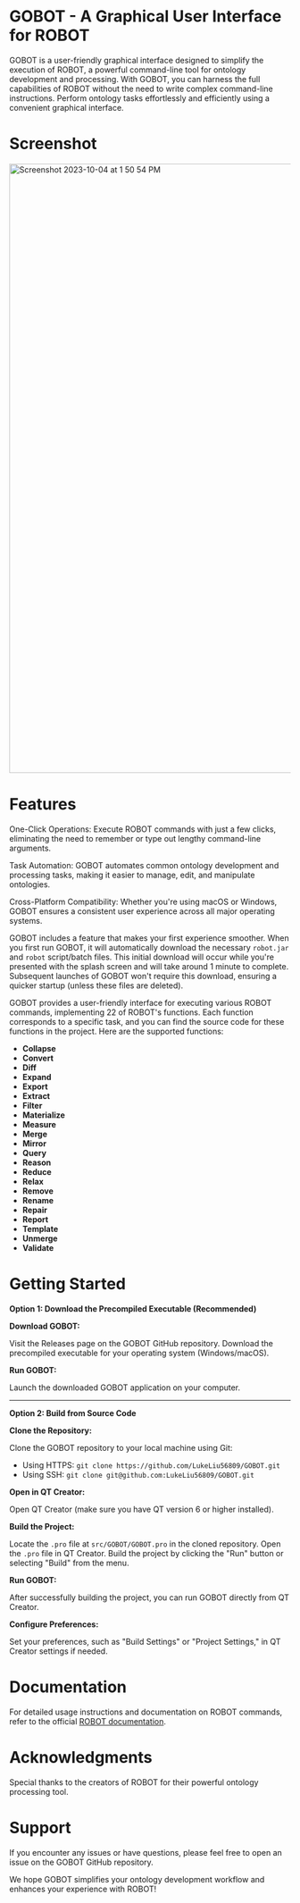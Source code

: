 # GOBOT - A Graphical User Interface for ROBOT
GOBOT is a user-friendly graphical interface designed to simplify the execution of ROBOT, a powerful command-line tool for ontology development and processing. With GOBOT, you can harness the full capabilities of ROBOT without the need to write complex command-line instructions. Perform ontology tasks effortlessly and efficiently using a convenient graphical interface.

# Screenshot
<img width="1091" alt="Screenshot 2023-10-04 at 1 50 54 PM" src="/Users/lukeliu/Desktop/Screenshot 2023-10-16 at 11.45.08 AM.png">

# Features
One-Click Operations: Execute ROBOT commands with just a few clicks, eliminating the need to remember or type out lengthy command-line arguments.

Task Automation: GOBOT automates common ontology development and processing tasks, making it easier to manage, edit, and manipulate ontologies.

Cross-Platform Compatibility: Whether you're using macOS or Windows, GOBOT ensures a consistent user experience across all major operating systems.

GOBOT includes a feature that makes your first experience smoother. When you first run GOBOT, it will automatically download the necessary `robot.jar` and `robot` script/batch files. This initial download will occur while you're presented with the splash screen and will take around 1 minute to complete. Subsequent launches of GOBOT won't require this download, ensuring a quicker startup (unless these files are deleted).

GOBOT provides a user-friendly interface for executing various ROBOT commands, implementing 22 of ROBOT's functions. Each function corresponds to a specific task, and you can find the source code for these functions in the project. Here are the supported functions:

- **Collapse**
- **Convert**
- **Diff**
- **Expand**
- **Export**
- **Extract**
- **Filter**
- **Materialize**
- **Measure**
- **Merge**
- **Mirror**
- **Query**
- **Reason**
- **Reduce**
- **Relax**
- **Remove**
- **Rename**
- **Repair**
- **Report**
- **Template**
- **Unmerge**
- **Validate**

# Getting Started

**Option 1: Download the Precompiled Executable (Recommended)**

**Download GOBOT:**

Visit the Releases page on the GOBOT GitHub repository.
Download the precompiled executable for your operating system (Windows/macOS).

**Run GOBOT:**

Launch the downloaded GOBOT application on your computer.

---

**Option 2: Build from Source Code**

**Clone the Repository:**

Clone the GOBOT repository to your local machine using Git:
- Using HTTPS:
  `git clone https://github.com/LukeLiu56809/GOBOT.git`
- Using SSH:
  `git clone git@github.com:LukeLiu56809/GOBOT.git`

**Open in QT Creator:**

Open QT Creator (make sure you have QT version 6 or higher installed).

**Build the Project:**

Locate the `.pro` file at `src/GOBOT/GOBOT.pro` in the cloned repository.
Open the `.pro` file in QT Creator.
Build the project by clicking the "Run" button or selecting "Build" from the menu.

**Run GOBOT:**

After successfully building the project, you can run GOBOT directly from QT Creator.

**Configure Preferences:**

Set your preferences, such as "Build Settings" or "Project Settings," in QT Creator settings if needed.

# Documentation
For detailed usage instructions and documentation on ROBOT commands, refer to the official [ROBOT documentation](https://robot.obolibrary.org/).

# Acknowledgments
Special thanks to the creators of ROBOT for their powerful ontology processing tool.

# Support
If you encounter any issues or have questions, please feel free to open an issue on the GOBOT GitHub repository.

We hope GOBOT simplifies your ontology development workflow and enhances your experience with ROBOT!

